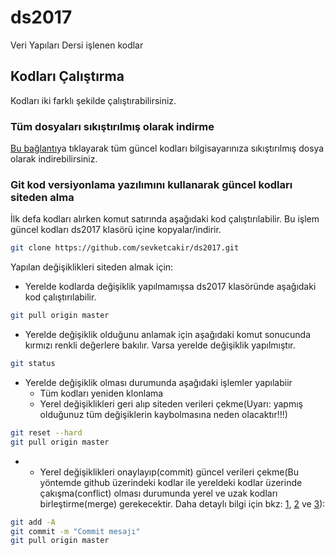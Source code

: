 # ds2017
Veri Yapıları Dersi işlenen kodlar
## Kodları Çalıştırma
Kodları iki farklı şekilde çalıştırabilirsiniz.
### Tüm dosyaları sıkıştırılmış olarak indirme
[Bu bağlantı](https://github.com/sevketcakir/ds2017/archive/master.zip)ya tıklayarak tüm güncel kodları bilgisayarınıza sıkıştırılmış dosya olarak indirebilirsiniz.
### Git kod versiyonlama yazılımını kullanarak güncel kodları siteden alma
İlk defa kodları alırken komut satırında aşağıdaki kod çalıştırılabilir. Bu işlem güncel kodları ds2017 klasörü içine kopyalar/indirir.
```sh
git clone https://github.com/sevketcakir/ds2017.git
```
Yapılan değişiklikleri siteden almak için:
- Yerelde kodlarda değişiklik yapılmamışsa ds2017 klasöründe aşağıdaki kod çalıştırılabilir.
```sh
git pull origin master
```
- Yerelde değişiklik olduğunu anlamak için aşağıdaki komut sonucunda kırmızı renkli değerlere bakılır. Varsa yerelde değişiklik yapılmıştır.
```sh
git status
```
- Yerelde değişiklik olması durumunda aşağıdaki işlemler yapılabiir
  * Tüm kodları yeniden klonlama
  * Yerel değişiklikleri geri alıp siteden verileri çekme(Uyarı: yapmış olduğunuz tüm değişiklerin kaybolmasına neden olacaktır!!!)
```sh
git reset --hard
git pull origin master
```
*  * Yerel değişiklikleri onaylayıp(commit) güncel verileri çekme(Bu yöntemde github üzerindeki kodlar ile  yereldeki kodlar üzerinde çakışma(conflict) olması durumunda yerel ve uzak kodları birleştirme(merge) gerekecektir. Daha detaylı bilgi için bkz: [1](https://git-scm.com/book/tr/v1), [2](http://rogerdudler.github.io/git-guide/index.tr.html) ve [3](https://www.google.com.tr/search?q=git+kullan%C4%B1m%C4%B1)): 
```sh
git add -A
git commit -m "Commit mesajı"
git pull origin master
```
